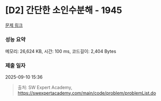 # [D2] 간단한 소인수분해 - 1945 

[문제 링크](https://swexpertacademy.com/main/code/problem/problemDetail.do?contestProbId=AV5Pl0Q6ANQDFAUq) 

### 성능 요약

메모리: 26,624 KB, 시간: 100 ms, 코드길이: 2,404 Bytes

### 제출 일자

2025-09-10 15:36



> 출처: SW Expert Academy, https://swexpertacademy.com/main/code/problem/problemList.do